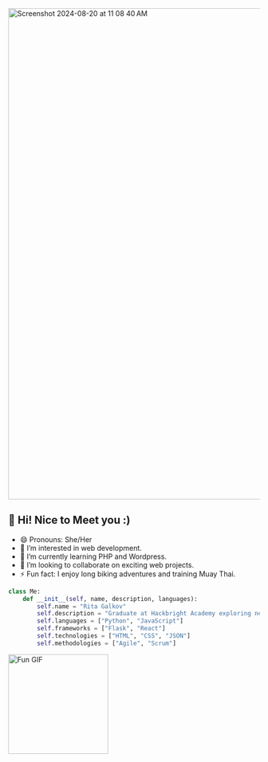<img width="986" alt="Screenshot 2024-08-20 at 11 08 40 AM" src="https://github.com/user-attachments/assets/19582562-65ba-4894-a0da-820513d5d3bd">

## 👋 Hi! Nice to Meet you :)

- 😄 Pronouns: She/Her
- 👀 I’m interested in web development.
- 🌱 I’m currently learning PHP and Wordpress.
- 💞️ I’m looking to collaborate on exciting web projects.
- ⚡️ Fun fact: I enjoy long biking adventures and training Muay Thai.

```python
class Me:
    def __init__(self, name, description, languages):
        self.name = "Rita Galkov"
        self.description = "Graduate at Hackbright Academy exploring new opportunities in software engineering."
        self.languages = ["Python", "JavaScript"]
        self.frameworks = ["Flask", "React"]
        self.technologies = ["HTML", "CSS", "JSON"]
        self.methodologies = ["Agile", "Scrum"]
```

<a href="https://www.linkedin.com/in/ritagalkov/" target="_blank">
  <img src="https://i.giphy.com/media/v1.Y2lkPTc5MGI3NjExdGJxYWl6ejVvNXhyOHBwdWhhdDkwOHlyamF0cjg2NDByemtzc3hvNiZlcD12MV9pbnRlcm5hbF9naWZfYnlfaWQmY3Q9cw/3o6gE51uXycrKW6D84/giphy.gif" alt="Fun GIF" width="200"/>
</a>

